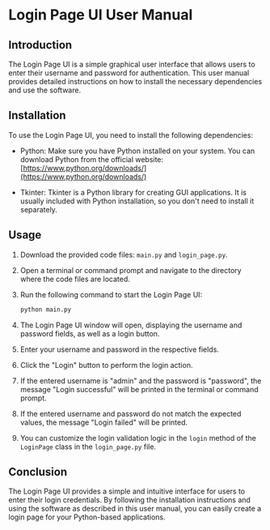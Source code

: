 # Login Page UI User Manual

## Introduction

The Login Page UI is a simple graphical user interface that allows users to enter their username and password for authentication. This user manual provides detailed instructions on how to install the necessary dependencies and use the software.

## Installation

To use the Login Page UI, you need to install the following dependencies:

- Python: Make sure you have Python installed on your system. You can download Python from the official website: [https://www.python.org/downloads/](https://www.python.org/downloads/)

- Tkinter: Tkinter is a Python library for creating GUI applications. It is usually included with Python installation, so you don't need to install it separately.

## Usage

1. Download the provided code files: `main.py` and `login_page.py`.

2. Open a terminal or command prompt and navigate to the directory where the code files are located.

3. Run the following command to start the Login Page UI:

   ```bash
   python main.py
   ```

4. The Login Page UI window will open, displaying the username and password fields, as well as a login button.

5. Enter your username and password in the respective fields.

6. Click the "Login" button to perform the login action.

7. If the entered username is "admin" and the password is "password", the message "Login successful" will be printed in the terminal or command prompt.

8. If the entered username and password do not match the expected values, the message "Login failed" will be printed.

9. You can customize the login validation logic in the `login` method of the `LoginPage` class in the `login_page.py` file.

## Conclusion

The Login Page UI provides a simple and intuitive interface for users to enter their login credentials. By following the installation instructions and using the software as described in this user manual, you can easily create a login page for your Python-based applications.